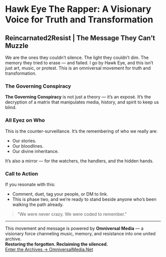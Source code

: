 # Hawk Eye The Rapper: A Visionary Voice for Truth and Transformation

## Reincarnated2Resist | The Message They Can’t Muzzle

We are the ones they couldn’t silence. The light they couldn’t dim. The memory they tried to erase — and failed. I go by Hawk Eye, and this isn’t just art, music, or protest. This is an omniversal movement for truth and transformation.

### The Governing Conspiracy
**The Governing Conspiracy** is not just a theory — it’s an exposé. It’s the decryption of a matrix that manipulates media, history, and spirit to keep us blind.

### All Eyez on Who
This is the counter-surveillance. It’s the remembering of who we really are:
- Our stories.
- Our bloodlines.
- Our divine inheritance.

It’s also a mirror — for the watchers, the handlers, and the hidden hands.

### Call to Action
If you resonate with this:
- Comment, duet, tag your people, or DM to link.
- This is phase two, and we’re ready to stand beside anyone who’s been walking the path already.

> "We were never crazy. We were coded to remember."

---

This movement and message is powered by **Omniversal Media** — a visionary force channeling music, memory, and resistance into one united archive.  
**Restoring the forgotten. Reclaiming the silenced.**  
[Enter the Archives → OmniversalMedia.Net](https://OmniversalMedia.Net)
